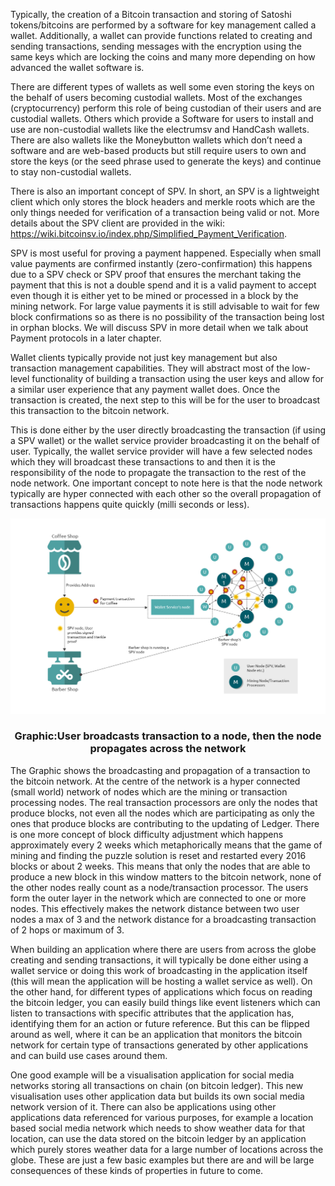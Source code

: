 Typically, the creation of a Bitcoin transaction and storing of Satoshi tokens/bitcoins are performed by a software for key management called a wallet. Additionally, a wallet can provide functions related to creating and sending transactions, sending messages with the encryption using the same keys which are locking the coins and many more depending on how advanced the wallet software is.

There are different types of wallets as well some even storing the keys on the behalf of users becoming custodial wallets. Most of the exchanges (cryptocurrency) perform this role of being custodian of their users and are custodial wallets. Others which provide a Software for users to install and use are non-custodial wallets like the electrumsv and HandCash wallets. There are also wallets like the Moneybutton wallets which don’t need a software and are web-based products but still require users to own and store the keys (or the seed phrase used to generate the keys) and continue to stay non-custodial wallets.

There is also an important concept of SPV. In short, an SPV is a lightweight client which only stores the block headers and merkle roots which are the only things needed for verification of a transaction being valid or not. More details about the SPV client are provided in the wiki: https://wiki.bitcoinsv.io/index.php/Simplified_Payment_Verification.

SPV is most useful for proving a payment happened. Especially when small value payments are confirmed instantly (zero-confirmation) this happens due to a SPV check or SPV proof that ensures the merchant taking the payment that this is not a double spend and it is a valid payment to accept even though it is either yet to be mined or processed in a block by the mining network. For large value payments it is still advisable to wait for few block confirmations so as there is no possibility of the transaction being lost in orphan blocks. We will discuss SPV in more detail when we talk about Payment protocols in a later chapter.

Wallet clients typically provide not just key management but also transaction management capabilities. They will abstract most of the low-level functionality of building a transaction using the user keys and allow for a similar user experience that any payment wallet does. Once the transaction is created, the next step to this will be for the user to broadcast this transaction to the bitcoin network.

This is done either by the user directly broadcasting the transaction (if using a SPV wallet) or the wallet service provider broadcasting it on the behalf of user. Typically, the wallet service provider will have a few selected nodes which they will broadcast these transactions to and then it is the responsibility of the node to propagate the transaction to the rest of the node network. One important concept to note here is that the node network typically are hyper connected with each other so the overall propagation of transactions happens quite quickly (milli seconds or less).

<img src="./assets/BSVAcad-Dev_Chapter1-Image12.jpg"/>
<h3 align="center">Graphic:User broadcasts transaction to a node, then the node propagates across the network</h3>

The Graphic shows the broadcasting and propagation of a transaction to the bitcoin network. At the centre of the network is a hyper connected (small world) network of nodes which are the mining or transaction processing nodes. The real transaction processors are only the nodes that produce blocks, not even all the nodes which are participating as only the ones that produce blocks are contributing to the updating of Ledger. There is one more concept of block difficulty adjustment which happens approximately every 2 weeks which metaphorically means that the game of mining and finding the puzzle solution is reset and restarted every 2016 blocks or about 2 weeks. This means that only the nodes that are able to produce a new block in this window matters to the bitcoin network, none of the other nodes really count as a node/transaction processor. The users form the outer layer in the network which are connected to one or more nodes. This effectively makes the network distance between two user nodes a max of 3 and the network distance for a broadcasting transaction of 2 hops or maximum of 3.

When building an application where there are users from across the globe creating and sending transactions, it will typically be done either using a wallet service or doing this work of broadcasting in the application itself (this will mean the application will be hosting a wallet service as well). On the other hand, for different types of applications which focus on reading the bitcoin ledger, you can easily build things like event listeners which can listen to transactions with specific attributes that the application has, identifying them for an action or future reference. But this can be flipped around as well, where it can be an application that monitors the bitcoin network for certain type of transactions generated by other applications and can build use cases around them.

One good example will be a visualisation application for social media networks storing all transactions on chain (on bitcoin ledger). This new visualisation uses other application data but builds its own social media network version of it. There can also be applications using other applications data referenced for various purposes, for example a location based social media network which needs to show weather data for that location, can use the data stored on the bitcoin ledger by an application which purely stores weather data for a large number of locations across the globe. These are just a few basic examples but there are and will be large consequences of these kinds of properties in future to come.
